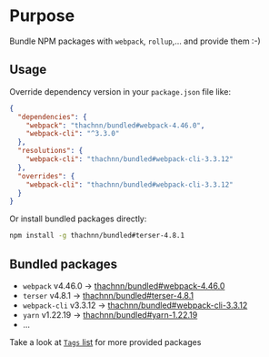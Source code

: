 # Purpose

Bundle NPM packages with `webpack`, `rollup`,... and provide them :-)

## Usage

Override dependency version in your `package.json` file like:

```json
{
  "dependencies": {
    "webpack": "thachnn/bundled#webpack-4.46.0",
    "webpack-cli": "^3.3.0"
  },
  "resolutions": {
    "webpack-cli": "thachnn/bundled#webpack-cli-3.3.12"
  },
  "overrides": {
    "webpack-cli": "thachnn/bundled#webpack-cli-3.3.12"
  }
}
```

Or install bundled packages directly:

```bash
npm install -g thachnn/bundled#terser-4.8.1
```

## Bundled packages

- `webpack` v4.46.0 -> [thachnn/bundled#webpack-4.46.0](../../releases/tag/webpack-4.46.0)
- `terser` v4.8.1 -> [thachnn/bundled#terser-4.8.1](../../releases/tag/terser-4.8.1)
- `webpack-cli` v3.3.12 -> [thachnn/bundled#webpack-cli-3.3.12](../../releases/tag/webpack-cli-3.3.12)
- `yarn` v1.22.19 -> [thachnn/bundled#yarn-1.22.19](../../releases/tag/yarn-1.22.19)
- ...

Take a look at [`Tags` list](../../tags) for more provided packages
